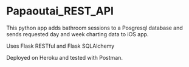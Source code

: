 # Papaoutai_REST_API
This python app adds bathroom sessions to a Posgresql database and sends requested day and week charting data to iOS app. 

Uses Flask RESTful and Flask SQLAlchemy

Deployed on Heroku and tested with Postman.
 
